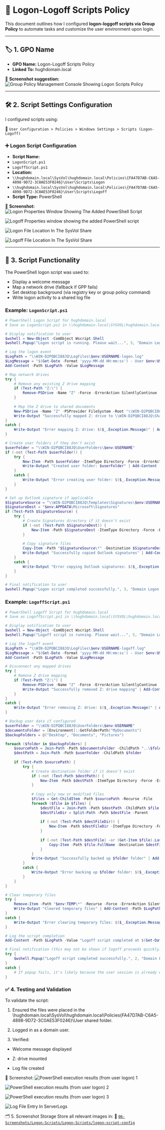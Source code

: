 # 🔁 Logon-Logoff Scripts Policy

This document outlines how I configured **logon-loggoff scripts via Group Policy** to automate tasks and customize the user environment upon login.

---

## 🏷️ 1. GPO Name

- **GPO Name:** Logon-Logoff Scripts Policy  
- **Linked To:** hughdomain.local

📸 **Screenshot suggestion:**
![Group Policy Management Console Showing Logon Scripts Policy](https://github.com/user-attachments/assets/bd046d0d-e96c-4ada-9417-0faf223f2f64)

---

## 🛠️ 2. Script Settings Configuration

I configured scripts using:

📂 `User Configuration > Policies > Windows Settings > Scripts (Logon-Logoff)`

### ➕ Logon Script Configuration

- **Script Name:**
 - `LogonScript.ps1`
 - `LogoffScript.ps1`  
- **Location:**
 - `\\hughdomain.local\SysVol\hughdomain.local\Policies\{FA47D7AB-C6A5-4898-9D72-3C0AE53F0246}\User\Scripts\Logon`
 - `\\hughdomain.local\SysVol\hughdomain.local\Policies\{FA47D7AB-C6A5-4898-9D72-3C0AE53F0246}\User\Scripts\Logoff`  
- **Script Type:** PowerShell

📸 **Screenshot:**
![Logon Properties Window Showing The Added PowerShell Script](https://github.com/user-attachments/assets/db482f6b-4aad-41ee-8284-7edce454bb8f)

![Logoff Properties window showing the added PowerShell script](https://github.com/user-attachments/assets/021c7348-c065-4bda-aab1-d8fbef0e2051)

![Logon File Location In The SysVol Share](https://github.com/user-attachments/assets/8817a049-18c8-461b-a4b0-a45b7c9ccf5d)

![Logoff File Location In The SysVol Share](https://github.com/user-attachments/assets/8c51ea24-a6a9-412c-a9be-f026b31d1285)

---

## 🔧 3. Script Functionality

The PowerShell logon script was used to:

- Display a welcome message  
- Map a network drive (fallback if GPP fails)  
- Set desktop background (via registry key or group policy command)  
- Write logon activity to a shared log file

### Example: `LogonScript.ps1`

```powershell
# PowerShell Logon Script for hughdomain.local
# Save as LogonScript.ps1 in \\hughdomain.local\SYSVOL\hughdomain.local\scripts\

# Display notification to user
$wshell = New-Object -ComObject Wscript.Shell
$wshell.Popup("Logon script is running. Please wait...", 5, "Domain Logon Script", 0x0 + 0x40)

# Log the logon event
$LogPath = "\\WIN-D2PQBCI88JQ\LogFiles\$env:USERNAME-logon.log"
$LogMessage = "$(Get-Date -Format 'yyyy-MM-dd HH:mm:ss') - User $env:USERNAME logged on from computer $env:COMPUTERNAME"
Add-Content -Path $LogPath -Value $LogMessage

# Map network drives
try {
    # Remove any existing Z drive mapping
    if (Test-Path "Z:\") {
        Remove-PSDrive -Name "Z" -Force -ErrorAction SilentlyContinue
    }
    
    # Map the Z drive to shared documents
    New-PSDrive -Name "Z" -PSProvider FileSystem -Root "\\WIN-D2PQBCI88JQ\SharedDocs" -Persist -ErrorAction Stop
    Write-Output "Successfully mapped Z: drive to \\WIN-D2PQBCI88JQ\SharedDocs" | Add-Content -Path $LogPath
} 
catch {
    Write-Output "Error mapping Z: drive: $($_.Exception.Message)" | Add-Content -Path $LogPath
}

# Create user folders if they don't exist
$userFolder = "\\WIN-D2PQBCI88JQ\UserFolders\$env:USERNAME"
if (-not (Test-Path $userFolder)) {
    try {
        New-Item -Path $userFolder -ItemType Directory -Force -ErrorAction Stop
        Write-Output "Created user folder: $userFolder" | Add-Content -Path $LogPath
    }
    catch {
        Write-Output "Error creating user folder: $($_.Exception.Message)" | Add-Content -Path $LogPath
    }
}

# Set up Outlook signature if applicable
$SignatureSource = "\\WIN-D2PQBCI88JQ\Templates\Signatures\$env:USERNAME"
$SignatureDest = "$env:APPDATA\Microsoft\Signatures"
if (Test-Path $SignatureSource) {
    try {
        # Create Signatures directory if it doesn't exist
        if (-not (Test-Path $SignatureDest)) {
            New-Item -Path $SignatureDest -ItemType Directory -Force -ErrorAction Stop
        }
        
        # Copy signature files
        Copy-Item -Path "$SignatureSource\*" -Destination $SignatureDest -Recurse -Force -ErrorAction Stop
        Write-Output "Successfully copied Outlook signatures" | Add-Content -Path $LogPath
    }
    catch {
        Write-Output "Error copying Outlook signatures: $($_.Exception.Message)" | Add-Content -Path $LogPath
    }
}

# Final notification to user
$wshell.Popup("Logon script completed successfully.", 3, "Domain Logon Script", 0x0 + 0x40)
```

### Example: `LogoffScript.ps1`

```powershell
# PowerShell Logoff Script for hughdomain.local
# Save as LogoffScript.ps1 in \\hughdomain.local\SYSVOL\hughdomain.local\scripts\

# Display notification to user
$wshell = New-Object -ComObject Wscript.Shell
$wshell.Popup("Logoff script is running. Please wait...", 5, "Domain Logoff Script", 0x0 + 0x40)

# Log the logoff event
$LogPath = "\\WIN-D2PQBCI88JQ\LogFiles\$env:USERNAME-logoff.log"
$LogMessage = "$(Get-Date -Format 'yyyy-MM-dd HH:mm:ss') - User $env:USERNAME logged off from computer $env:COMPUTERNAME"
Add-Content -Path $LogPath -Value $LogMessage

# Disconnect any mapped drives
try {
    # Remove Z drive mapping
    if (Test-Path "Z:\") {
        Remove-PSDrive -Name "Z" -Force -ErrorAction SilentlyContinue
        Write-Output "Successfully removed Z: drive mapping" | Add-Content -Path $LogPath
    }
}
catch {
    Write-Output "Error removing Z: drive: $($_.Exception.Message)" | Add-Content -Path $LogPath
}

# Backup user data if configured
$userFolder = "\\WIN-D2PQBCI88JQ\UserFolders\$env:USERNAME"
$documentsFolder = [Environment]::GetFolderPath("MyDocuments")
$backupFolders = @("Desktop", "Documents", "Pictures")

foreach ($folder in $backupFolders) {
    $sourcePath = Join-Path -Path $documentsFolder -ChildPath "..\$folder"
    $destPath = Join-Path -Path $userFolder -ChildPath $folder
    
    if (Test-Path $sourcePath) {
        try {
            # Create destination folder if it doesn't exist
            if (-not (Test-Path $destPath)) {
                New-Item -Path $destPath -ItemType Directory -Force -ErrorAction Stop
            }
            
            # Copy only new or modified files
            $files = Get-ChildItem -Path $sourcePath -Recurse -File
            foreach ($file in $files) {
                $destFile = Join-Path -Path $destPath -ChildPath $file.FullName.Substring($sourcePath.Length + 1)
                $destFileDir = Split-Path -Path $destFile -Parent
                
                if (-not (Test-Path $destFileDir)) {
                    New-Item -Path $destFileDir -ItemType Directory -Force -ErrorAction Stop
                }
                
                if (-not (Test-Path $destFile) -or (Get-Item $file).LastWriteTime -gt (Get-Item $destFile).LastWriteTime) {
                    Copy-Item -Path $file.FullName -Destination $destFile -Force -ErrorAction Stop
                }
            }
            Write-Output "Successfully backed up $folder folder" | Add-Content -Path $LogPath
        }
        catch {
            Write-Output "Error backing up $folder folder: $($_.Exception.Message)" | Add-Content -Path $LogPath
        }
    }
}

# Clear temporary files
try {
    Remove-Item -Path "$env:TEMP\*" -Recurse -Force -ErrorAction SilentlyContinue
    Write-Output "Cleared temporary files" | Add-Content -Path $LogPath
}
catch {
    Write-Output "Error clearing temporary files: $($_.Exception.Message)" | Add-Content -Path $LogPath
}

# Log the script completion
Add-Content -Path $LogPath -Value "Logoff script completed at $(Get-Date -Format 'yyyy-MM-dd HH:mm:ss')"

# Final notification (this may not be shown if logoff proceeds quickly)
try {
    $wshell.Popup("Logoff script completed successfully.", 2, "Domain Logoff Script", 0x0 + 0x40)
}
catch {
    # If popup fails, it's likely because the user session is already ending
}
```

### ✅ 4. Testing and Validation
To validate the script:

1. Ensured the files were placed in the \\hughdomain.local\SysVol\hughdomain.local\Policies\{FA47D7AB-C6A5-4898-9D72-3C0AE53F0246}\User shared folder.

2. Logged in as a domain user.

3. Verified:

  * Welcome message displayed

  * Z: drive mounted

  * Log file created

📸 Screenshot:
![PowerShell execution results (from user logon) 1](https://github.com/user-attachments/assets/69d2e049-253a-45db-ae81-331e7c8238b3)

![PowerShell execution results (from user logon) 2](https://github.com/user-attachments/assets/b572b6cd-35b4-4533-bf84-03a9d16885a7)

![PowerShell execution results (from user logon) 3](https://github.com/user-attachments/assets/b21b2e59-defd-4071-8207-eed819906f7d)

![Log File Entry In ServerLogs](https://github.com/user-attachments/assets/e80ff5a3-b01a-4c81-b2d9-863f16e32f09)


🗂️ 5. Screenshot Storage
Store all relevant images in:
📂 [`06-Screenshots/Logon-Scripts/Logon-Scripts/logon-script-config`](https://github.com/Hugh-Kumbi/Hugh-Kumbi-Active-Directory-Lab/blob/main/06-Screenshots/XIII.%20Logon-Logoff%20Scripts/I.%20Logon-Logoff%20Config.md)
